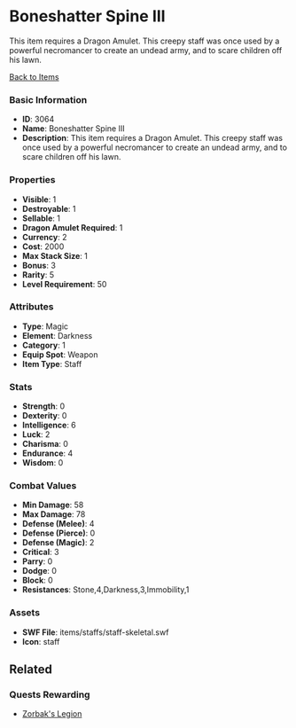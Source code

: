 # Boneshatter Spine III

This item requires a Dragon Amulet. This creepy staff was once used by a powerful necromancer to create an undead army, and to scare children off his lawn.

[Back to Items](../items.md)

### Basic Information

- **ID**: 3064
- **Name**: Boneshatter Spine III
- **Description**: This item requires a Dragon Amulet. This creepy staff was once used by a powerful necromancer to create an undead army, and to scare children off his lawn.

### Properties

- **Visible**: 1
- **Destroyable**: 1
- **Sellable**: 1
- **Dragon Amulet Required**: 1
- **Currency**: 2
- **Cost**: 2000
- **Max Stack Size**: 1
- **Bonus**: 3
- **Rarity**: 5
- **Level Requirement**: 50

### Attributes

- **Type**: Magic
- **Element**: Darkness
- **Category**: 1
- **Equip Spot**: Weapon
- **Item Type**: Staff

### Stats

- **Strength**: 0
- **Dexterity**: 0
- **Intelligence**: 6
- **Luck**: 2
- **Charisma**: 0
- **Endurance**: 4
- **Wisdom**: 0

### Combat Values

- **Min Damage**: 58
- **Max Damage**: 78
- **Defense (Melee)**: 4
- **Defense (Pierce)**: 0
- **Defense (Magic)**: 2
- **Critical**: 3
- **Parry**: 0
- **Dodge**: 0
- **Block**: 0
- **Resistances**: Stone,4,Darkness,3,Immobility,1

### Assets

- **SWF File**: items/staffs/staff-skeletal.swf
- **Icon**: staff

## Related

### Quests Rewarding

- [Zorbak's Legion](../quests/505-zorbak-s-legion.md)

